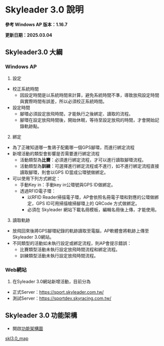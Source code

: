 # Skyleader 3.0 說明

**參考 Windows AP 版本：1.16.7**

**更新日期：2025.03.04**

## Skyleader3.0 大綱

### Windows AP

1.  設定
- 校正系統時間
    - 因設定時間是以系統時間來計算，避免系統時間不準，導致放飛設定時間與實際時間有誤差，所以必須校正系統時間。
- 設定時間
    - 腳環必須設定放飛時間，才能執行之後綁定、讀取的流程。
    - 腳環在設定放飛時間後，開始休眠，等待至設定放飛的時間，才會開始記錄軌跡點。

2.  綁定

- 為了正確知道哪一隻鴿子配戴哪一個GPS腳環，而進行綁定流程
- 新增活動的類型會影響是否需要進行綁定流程
    - 活動類型為**比賽**：必須進行綁定流程，才可以進行讀取腳環流程。
    - 活動類型為**訓練**：可選擇進行綁定流程或不進行，如不進行綁定流程直接讀取腳環，則會以GPS ID當成公環號做綁定。
- 可以使用下列方式綁定：
    - 手動Key in：手動key in公環號與GPS ID做綁定。
    - 透過RFID電子環：
        - 以RFID Reader掃描電子環，AP會依照名冊電子環和對應的公環做綁定，GPS ID可用掃描槍掃腳環上的 QRCode 方式做綁定。
        - 必須在 Skyleader 網站下載名冊模板，編輯名冊後上傳，才能使用。

3.  讀取軌跡

- 放飛回來後將GPS腳環紀錄的軌跡讀取至電腦，AP軟體會將軌跡上傳至Skyleader 3.0網站。
- 不同類型的活動如未執行設定或綁定流程，則AP會提示錯誤：
    - 比賽類型活動未執行設定放飛時間流程和綁定流程。
    - 訓練類型活動未執行設定放飛時間流程。

### Web網站

1.  在Syleader 3.0網站新增活動，目前分為

   - 正式Server：https://sport.skyleader.com.tw/
   - 測試Server：https://sportdev.skyracing.com.tw/



## Skyleader 3.0 功能架構

- 開啟[功能架構圖](http://localhost:3000/skl3.0_map.html)

[skl3.0_map](skl3.0_map.html ':include :type=iframe width=400px height=1000px')
